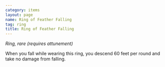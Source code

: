 ```yaml
---
category: items
layout: page
name: Ring of Feather Falling 
tag: ring
title: Ring of Feather Falling 
---
```


_Ring, rare (requires attunement)_ 

When you fall while wearing this ring, you descend 60 feet per round and take no damage from falling. 
